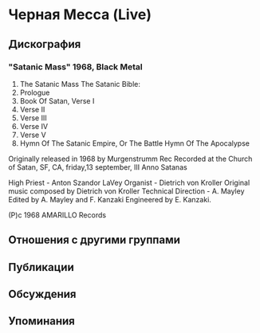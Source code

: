 # Черная Месса (Live)



## Дискография

### "Satanic Mass" 1968, Black Metal

1. The Satanic  Mass
The Satanic  Bible:
2.  Prologue
3.  Book Of Satan, Verse I
4.  Verse II
5.  Verse III
6.  Verse IV
7.  Verse V
8.  Hymn Of The Satanic Empire, Or The Battle Hymn Of The Apocalypse

Originally released in 1968 by Murgenstrumm Rec
Recorded at the Church of Satan, SF, CA, friday,13 september, III Anno Satanas

High Priest - Anton Szandor LaVey
Organist - Dietrich von Kroller
Original music composed by Dietrich von Kroller
Technical Direction - A. Mayley
Edited by A. Mayley and F. Kanzaki
Engineered by E. Kanzaki.

(P)c 1968 AMARILLO Records


## Отношения с другими группами


## Публикации


## Обсуждения


## Упоминания

